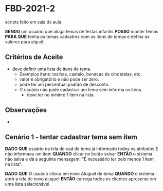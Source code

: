 # FBD-2021-2
scripts feito em sala de aula


**SENDO** um usuário que aluga temas de festas infantis
**POSSO** manter temas
**PARA QUE** tenha os temas cadastros com os itens de temas e defina os valores para alguél.

Critérios de Aceite
----
- deve definir uma lista de itens de tema. 
    - Exemplos itens: toalhas, castelo, bonecas de cinderelas, etc.
    - valor é obrigatório e não pode ser zero.
    - pode ter um percentual padrão de desconto.
    - O usuário não pode cadastrar um tema sem informa os itens. 
        - deve ter no mínimo 1 item na lista.

Observações
----
- 
Cenário 1 - tentar cadastrar tema sem item
----
**DADO QUE** usuário na tela de cad de tema já informado todos os atributos E não informaou um item 
**QUANDO** clicar no botão salvar 
**ENTÃO** o sistema não salva e dá a seguinte mensagem: "É necessário ter pelo menos 1 item na lista".



**DADO QUE** O usuário clicou em novo Aluguel de tema
**QUANDO** o sistema abrir a tela de novo aluguel
**ENTÃO** carrega todos os clientes apresenta em uma lista selecionável.
